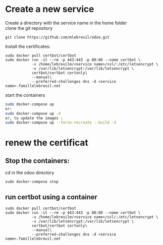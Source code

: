 # Create a new service
Create a directory with the service name in the home folder  
clone the git repository 

```bach
git clone https://github.com/mlebreuil/odoo.git
```

Install the certificates:

```bach
sudo docker pull certbot/certbot  
sudo docker run -it --rm -p 443:443 -p 80:80 --name certbot \  
            -v /home/lebreuilm/<service name>/ssl/:/etc/letsencrypt \  
            -v /var/lib/letsencrypt:/var/lib/letsencrypt \  
            certbot/certbot certonly\  
            --manual\
            --preferred-challenges dns -d <service name>.famillelebreuil.net 
 ```
 
start the containers  

```bash
sudo docker-compose up
or:
sudo docker-compose up -d
or, tu update the images :
sudo docker-compose up --force-recreate --build -d
```

# renew the certificat
## Stop the containers:  
cd in the odoo directory 

```bach
sudo docker-compose stop  
```

## run certbot using a container

```bach
sudo docker pull certbot/certbot  
sudo docker run -it --rm -p 443:443 -p 80:80 --name certbot \  
            -v /home/lebreuilm/<service name>/ssl/:/etc/letsencrypt \  
            -v /var/lib/letsencrypt:/var/lib/letsencrypt \  
            certbot/certbot certonly\  
            --manual\
            --preferred-challenges dns -d <service name>.famillelebreuil.net
```

